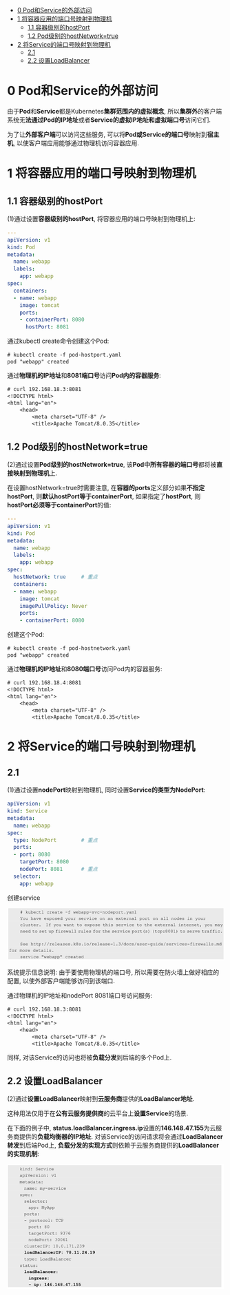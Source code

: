 
<!-- @import "[TOC]" {cmd="toc" depthFrom=1 depthTo=6 orderedList=false} -->

<!-- code_chunk_output -->

- [0 Pod和Service的外部访问](#0-pod和service的外部访问)
- [1 将容器应用的端口号映射到物理机](#1-将容器应用的端口号映射到物理机)
  - [1.1 容器级别的hostPort](#11-容器级别的hostport)
  - [1.2 Pod级别的hostNetwork=true](#12-pod级别的hostnetworktrue)
- [2 将Service的端口号映射到物理机](#2-将service的端口号映射到物理机)
  - [2.1](#21)
  - [2.2 设置LoadBalancer](#22-设置loadbalancer)

<!-- /code_chunk_output -->

# 0 Pod和Service的外部访问

由于**Pod**和**Service**都是Kubernetes**集群范围内的虚拟概念**, 所以**集群外**的客户端系统无**法通过Pod的IP地址**或者**Service的虚拟IP地址和虚拟端口号**访问它们. 

为了让**外部客户端**可以访问这些服务, 可以将**Pod或Service的端口号**映射到**宿主机**, 以使客户端应用能够通过物理机访问容器应用. 

# 1 将容器应用的端口号映射到物理机

## 1.1 容器级别的hostPort

(1)通过设置**容器级别的hostPort**, 将容器应用的端口号映射到物理机上: 

```yaml
---
apiVersion: v1
kind: Pod
metadata:
  name: webapp
  labels:
    app: webapp
spec:
  containers:
  - name: webapp
    image: tomcat
    ports:
    - containerPort: 8080
      hostPort: 8081
```

通过kubectl create命令创建这个Pod: 

```
# kubectl create -f pod-hostport.yaml
pod "webapp" created
```

通过**物理机的IP地址**和**8081端口号**访问**Pod内的容器服务**: 

```
# curl 192.168.18.3:8081
<!DOCTYPE html>
<html lang="en">
    <head>
        <meta charset="UTF-8" />
        <title>Apache Tomcat/8.0.35</title>
```

## 1.2 Pod级别的hostNetwork=true

(2)通过设置**Pod级别的hostNetwork=true**, 该**Pod中所有容器的端口号**都将被**直接映射到物理机**上. 

在设置hostNetwork=true时需要注意, 在**容器的ports**定义部分如果**不指定hostPort**, 则**默认hostPort等于containerPort**, 如果指定了**hostPort**, 则**hostPort必须等于containerPort**的值: 

```yaml
---
apiVersion: v1 
kind: Pod
metadata:
  name: webapp
  labels:
    app: webapp
spec:
  hostNetwork: true     # 重点
  containers:
  - name: webapp
    image: tomcat
    imagePullPolicy: Never
    ports:
    - containerPort: 8080
```

创建这个Pod: 

```
# kubectl create -f pod-hostnetwork.yaml
pod "webapp" created
```

通过**物理机的IP地址**和**8080端口号**访问Pod内的容器服务: 

```
# curl 192.168.18.4:8081
<!DOCTYPE html>
<html lang="en">
    <head>
        <meta charset="UTF-8" />
        <title>Apache Tomcat/8.0.35</title>
```

# 2 将Service的端口号映射到物理机

## 2.1 

(1)通过设置**nodePort**映射到物理机, 同时设置**Service的类型为NodePort**: 

```yaml
apiVersion: v1
kind: Service
metadata:
  name: webapp
spec:
  type: NodePort        # 重点
  ports:
  - port: 8080
    targetPort: 8080
    nodePort: 8081      # 重点
  selector:
    app: webapp
```

创建service

![2019-08-30-13-55-00.png](./images/2019-08-30-13-55-00.png)

系统提示信息说明: 由于要使用物理机的端口号, 所以需要在防火墙上做好相应的配置, 以使外部客户端能够访问到该端口. 

通过物理机的IP地址和nodePort 8081端口号访问服务: 

```
# curl 192.168.18.3:8081
<!DOCTYPE html>
<html lang="en">
    <head>
        <meta charset="UTF-8" />
        <title>Apache Tomcat/8.0.35</title>
```

同样, 对该Service的访问也将被**负载分发**到后端的多个Pod上. 

## 2.2 设置LoadBalancer

(2)通过**设置LoadBalancer**映射到**云服务商**提供的**LoadBalancer地址**. 

这种用法仅用于在**公有云服务提供商**的云平台上**设置Service**的场景. 

在下面的例子中, **status.loadBalancer.ingress.ip**设置的**146.148.47.155**为云服务商提供的**负载均衡器的IP地址**. 对该Service的访问请求将会通过**LoadBalancer转发**到后端Pod上, **负载分发的实现方式**则依赖于云服务商提供的**LoadBalancer的实现机制**: 

![2019-08-30-14-03-05.png](./images/2019-08-30-14-03-05.png)